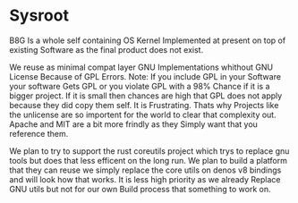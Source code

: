 # Sysroot
B8G Is a whole self containing OS Kernel Implemented at present on top of existing Software as the final product does not exist.

We reuse as minimal compat layer GNU Implementations whithout GNU License Because of GPL Errors. 
Note: If you include GPL in your Software your software Gets GPL or you violate GPL with a 98% Chance if it is a bigger project.
If it is small then chances are high that GPL does not apply because they did copy them self. It is Frustrating. Thats why Projects
like the unlicense are so importent for the world to clear that complexity out. Apache and MIT are a bit more frindly as they
Simply want that you reference them. 

We plan to try to support the rust coreutils project which trys to replace gnu tools but does that less efficent on the long run.
We plan to build a platform that they can reuse we simply replace the core utils on denos v8 bindings and will look how that works.
It is less high priority as we already Replace GNU utils but not for our own Build process that something to work on.
